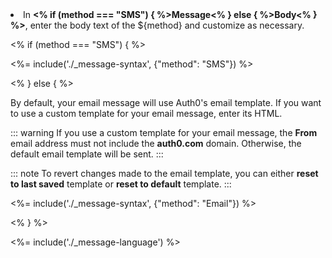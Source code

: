 <li>
In <strong><% if (method === "SMS") { %>Message<%  } else { %>Body<%  } %></strong>, enter the body text of the ${method} and customize as necessary.

<% if (method === "SMS") { %>

<%= include('./_message-syntax', {"method": "SMS"}) %>

<%  } else { %>

By default, your email message will use Auth0's email template. If you want to use a custom template for your email message, enter its HTML.

::: warning
If you use a custom template for your email message, the **From** email address must not include the **auth0.com** domain. Otherwise, the default email template will be sent.
:::

::: note
To revert changes made to the email template, you can either **reset to last saved** template or **reset to default** template.
:::

<%= include('./_message-syntax', {"method": "Email"}) %>

<%  } %>

<%= include('./_message-language') %>
</li>